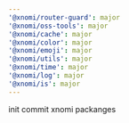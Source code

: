```yaml
---
'@xnomi/router-guard': major
'@xnomi/oss-tools': major
'@xnomi/cache': major
'@xnomi/color': major
'@xnomi/emoji': major
'@xnomi/utils': major
'@xnomi/time': major
'@xnomi/log': major
'@xnomi/is': major
---
```


init commit xnomi packanges
